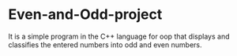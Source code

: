 # Even-and-Odd-project

It is a simple program in the C++ language for oop that displays and classifies the entered numbers into odd and even numbers.
